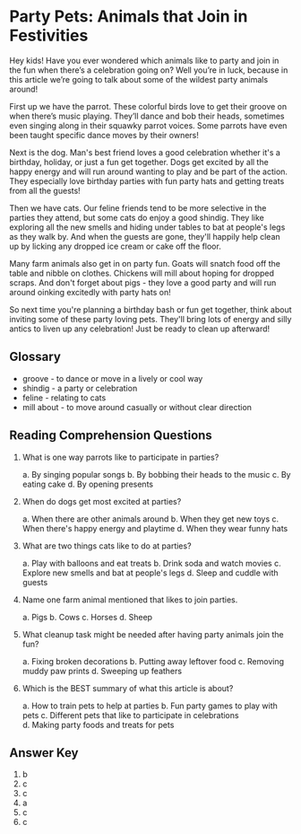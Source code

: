 # Party Pets: Animals that Join in Festivities

Hey kids! Have you ever wondered which animals like to party and join in the fun when there’s a celebration going on? Well you’re in luck, because in this article we’re going to talk about some of the wildest party animals around!

First up we have the parrot. These colorful birds love to get their groove on when there’s music playing. They’ll dance and bob their heads, sometimes even singing along in their squawky parrot voices. Some parrots have even been taught specific dance moves by their owners!

Next is the dog. Man's best friend loves a good celebration whether it's a birthday, holiday, or just a fun get together. Dogs get excited by all the happy energy and will run around wanting to play and be part of the action. They especially love birthday parties with fun party hats and getting treats from all the guests!

Then we have cats. Our feline friends tend to be more selective in the parties they attend, but some cats do enjoy a good shindig. They like exploring all the new smells and hiding under tables to bat at people's legs as they walk by. And when the guests are gone, they'll happily help clean up by licking any dropped ice cream or cake off the floor.

Many farm animals also get in on party fun. Goats will snatch food off the table and nibble on clothes. Chickens will mill about hoping for dropped scraps. And don't forget about pigs - they love a good party and will run around oinking excitedly with party hats on!

So next time you're planning a birthday bash or fun get together, think about inviting some of these party loving pets. They'll bring lots of energy and silly antics to liven up any celebration! Just be ready to clean up afterward!

## Glossary

- groove - to dance or move in a lively or cool way
- shindig - a party or celebration
- feline - relating to cats
- mill about - to move around casually or without clear direction

## Reading Comprehension Questions

1. What is one way parrots like to participate in parties?

   a. By singing popular songs
   b. By bobbing their heads to the music
   c. By eating cake
   d. By opening presents

2. When do dogs get most excited at parties?

   a. When there are other animals around
   b. When they get new toys
   c. When there's happy energy and playtime
   d. When they wear funny hats  

3. What are two things cats like to do at parties?

   a. Play with balloons and eat treats
   b. Drink soda and watch movies
   c. Explore new smells and bat at people's legs
   d. Sleep and cuddle with guests

4. Name one farm animal mentioned that likes to join parties.

   a. Pigs
   b. Cows
   c. Horses
   d. Sheep

5. What cleanup task might be needed after having party animals join the fun?

   a. Fixing broken decorations
   b. Putting away leftover food
   c. Removing muddy paw prints
   d. Sweeping up feathers

6. Which is the BEST summary of what this article is about?

   a. How to train pets to help at parties
   b. Fun party games to play with pets
   c. Different pets that like to participate in celebrations  
   d. Making party foods and treats for pets

## Answer Key

1. b
2. c
3. c
4. a
5. c
6. c
